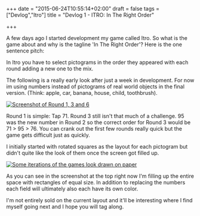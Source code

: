 +++
date = "2015-06-24T10:55:14+02:00"
draft = false
tags = ["Devlog","Itro"]
title = "Devlog 1 - ITRO: In The Right Order"

+++

A few days ago I started development my game called Itro. So what is the game about and why is the tagline 'In The Right Order'? Here is the one sentence pitch:

In Itro you have to select pictograms in the order they appeared with each round adding a new one to the mix.

The following is a really early look after just a week in development. For now im using numbers instead of pictograms of real world objects in the final version. (Think: apple, car, banana, house, child, toothbrush). 

[![Screenshot of Round 1, 3 and 6](/media/images/itro-devlog-1-rounds-screenshot.png)](/media/images/itro-devlog-1-rounds-screenshot.png)

Round 1 is simple: Tap 71. Round 3 still isn't that much of a challenge. 95 was the new number in Round 2 so the correct order for Round 3 would be 71 > 95 > 76. 
You can crank out the first few rounds really quick but the game gets difficult just as quickly.

I initially started with rotated squares as the layout for each pictogram but didn't quite like the look of them once the screen got filled up.

[![Some iterations of the games look drawn on paper](/media/images/iterations-paper.png)](/media/images/iterations-paper.png)

As you can see in the screenshot at the top right now I'm filling up the entire space with rectangles of equal size. In addition to replacing the numbers each field will ultimately also each have its own color.

I'm not entirely sold on the current layout and it'll be interesting where I find myself going next and I hope you will tag along.